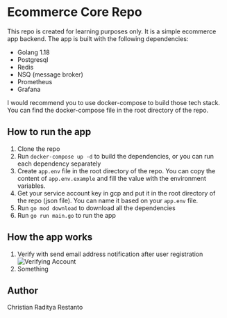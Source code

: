# Ecommerce Core Repo
This repo is created for learning purposes only. It is a simple ecommerce app backend.
The app is built with the following dependencies:
- Golang 1.18
- Postgresql
- Redis
- NSQ (message broker)
- Prometheus
- Grafana

I would recommend you to use docker-compose to build those tech stack. You can find the docker-compose file in the root directory of the repo.

## How to run the app
1. Clone the repo
2. Run `docker-compose up -d` to build the dependencies, or you can run each dependency separately
3. Create `app.env` file in the root directory of the repo. You can copy the content of `app.env.example` and fill the value with the environment variables.
4. Get your service account key in gcp and put it in the root directory of the repo (json file). You can name it based on your `app.env` file.
5. Run `go mod download` to download all the dependencies
6. Run `go run main.go` to run the app

## How the app works
1. Verify with send email address notification after user registration
![Verifying Account](https://github.com/radityarestan/ecom-core/blob/master/verify-email.png?raw=true)
2. Something




## Author
Christian Raditya Restanto